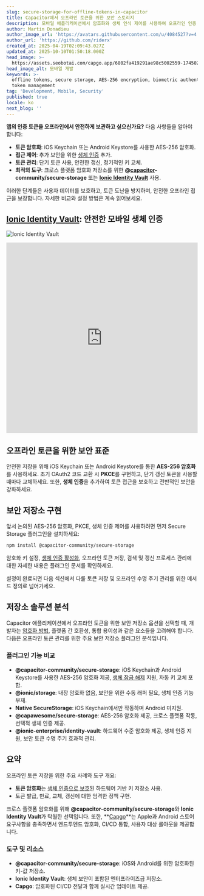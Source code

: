 ```yaml
---
slug: secure-storage-for-offline-tokens-in-capacitor
title: Capacitor에서 오프라인 토큰을 위한 보안 스토리지
description: 모바일 애플리케이션에서 암호화와 생체 인식 제어를 사용하여 오프라인 인증 토큰을 안전하게 저장하는 방법을 알아보세요.
author: Martin Donadieu
author_image_url: 'https://avatars.githubusercontent.com/u/4084527?v=4'
author_url: 'https://github.com/riderx'
created_at: 2025-04-19T02:09:43.027Z
updated_at: 2025-10-10T01:50:18.000Z
head_image: >-
  https://assets.seobotai.com/capgo.app/6802fa419291ae98c5002559-1745028797889.jpg
head_image_alt: 모바일 개발
keywords: >-
  offline tokens, secure storage, AES-256 encryption, biometric authentication,
  token management
tag: 'Development, Mobile, Security'
published: true
locale: ko
next_blog: ''
---
```

**앱의 인증 토큰을 오프라인에서 안전하게 보관하고 싶으신가요?** 다음 사항들을 알아야 합니다:

-   **토큰 암호화**: iOS Keychain 또는 Android Keystore를 사용한 AES-256 암호화.
-   **접근 제어**: 추가 보안을 위한 [생체 인증](https://capgo.app/plugins/capacitor-native-biometric/) 추가.
-   **토큰 관리**: 단기 토큰 사용, 안전한 갱신, 정기적인 키 교체.
-   **최적의 도구**: 크로스 플랫폼 암호화 저장소를 위한 **@[capacitor](https://capacitorjs.com/)\-community/secure-storage** 또는 **[Ionic Identity Vault](https://ionic.io/docs/identity-vault/)** 사용.

이러한 단계들은 사용자 데이터를 보호하고, 토큰 도난을 방지하며, 안전한 오프라인 접근을 보장합니다. 자세한 비교와 설정 방법은 계속 읽어보세요.

## [Ionic Identity Vault](https://ionic.io/docs/identity-vault/): 안전한 모바일 생체 인증

![Ionic Identity Vault](https://assets.seobotai.com/capgo.app/6802fa419291ae98c5002559/e2484017084695edeec1f98ae40b009b.jpg)

<iframe src="https://www.youtube.com/embed/DsXx7oEcOS0" aria-label="YouTube video player" frameborder="0" allow="accelerometer; autoplay; clipboard-write; encrypted-media; gyroscope; picture-in-picture; web-share" referrerpolicy="strict-origin-when-cross-origin" style="width: 100%; height: 500px;" allowfullscreen></iframe>

## 오프라인 토큰을 위한 보안 표준

안전한 저장을 위해 iOS Keychain 또는 Android Keystore를 통한 **AES-256 암호화**를 사용하세요. 초기 OAuth2 코드 교환 시 **PKCE**를 구현하고, 단기 갱신 토큰을 사용할 때마다 교체하세요. 또한, **생체 인증**을 추가하여 토큰 접근을 보호하고 전반적인 보안을 강화하세요.

## 보안 저장소 구현

앞서 논의된 AES-256 암호화, PKCE, 생체 인증 제어를 사용하려면 먼저 Secure Storage 플러그인을 설치하세요:

```bash
npm install @capacitor-community/secure-storage
```

암호화 키 설정, [생체 인증 활성화](https://capgo.app/plugins/capacitor-native-biometric/), 오프라인 토큰 저장, 검색 및 갱신 프로세스 관리에 대한 자세한 내용은 플러그인 문서를 확인하세요.

설정이 완료되면 다음 섹션에서 다룰 토큰 저장 및 오프라인 수명 주기 관리를 위한 메서드 정의로 넘어가세요.

## 저장소 솔루션 분석

Capacitor 애플리케이션에서 오프라인 토큰을 위한 보안 저장소 옵션을 선택할 때, 개발자는 [암호화 방법](https://capgo.app/docs/cli/migrations/encryption/), 플랫폼 간 호환성, 통합 용이성과 같은 요소들을 고려해야 합니다. 다음은 오프라인 토큰 관리를 위한 주요 보안 저장소 플러그인 분석입니다.

### 플러그인 기능 비교

-   **@capacitor-community/secure-storage**: iOS Keychain과 Android Keystore를 사용한 AES-256 암호화 제공, [생체 잠금 해제](https://capgo.app/plugins/capacitor-native-biometric/) 지원, 자동 키 교체 포함.
-   **@ionic/storage**: 내장 암호화 없음, 보안을 위한 수동 래퍼 필요, 생체 인증 기능 부재.
-   **Native SecureStorage**: iOS Keychain에서만 작동하며 Android 미지원.
-   **@capawesome/secure-storage**: AES-256 암호화 제공, 크로스 플랫폼 작동, 선택적 생체 인증 제공.
-   **@ionic-enterprise/identity-vault**: 하드웨어 수준 암호화 제공, 생체 인증 지원, 보안 토큰 수명 주기 효과적 관리.

## 요약

오프라인 토큰 저장을 위한 주요 사례와 도구 개요:

-   **토큰 암호화**는 [생체 인증으로 보호](https://capgo.app/plugins/capacitor-native-biometric/)된 하드웨어 기반 키 저장소 사용.
-   토큰 발급, 만료, 교체, 갱신에 대한 엄격한 정책 구현.

크로스 플랫폼 암호화를 위해 **@capacitor-community/secure-storage**와 **Ionic Identity Vault**가 탁월한 선택입니다. 또한, **[Capgo](https://capgo.app/)**는 Apple과 Android 스토어 요구사항을 충족하면서 엔드투엔드 암호화, CI/CD 통합, 사용자 대상 롤아웃을 제공합니다.

### 도구 및 리소스

-   **@capacitor-community/secure-storage**: iOS와 Android를 위한 암호화된 키-값 저장소.
-   **Ionic Identity Vault**: 생체 보안이 포함된 엔터프라이즈급 저장소.
-   **Capgo**: 암호화된 CI/CD 전달과 함께 실시간 업데이트 제공.
